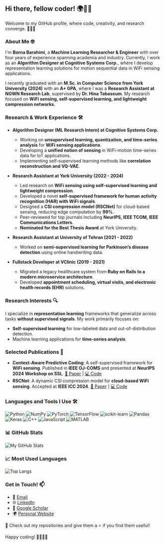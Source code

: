 ## Hi there, fellow coder! 🌍👨‍💻

Welcome to my GitHub profile, where code, creativity, and research converge. 🚀🔬💡

### About Me 🤓
I'm **Borna Barahimi**, a **Machine Learning Researcher & Engineer** with over four years of experience spanning academia and industry. Currently, I work as an **Algorithm Designer at Cognitive Systems Corp.**, where I develop representation learning solutions for motion sequential data in WiFi sensing applications. 

I recently graduated with an **M.Sc. in Computer Science from York University (2024)** with an **A+ GPA**, where I was a **Research Assistant at NGWN Research Lab**, supervised by **Dr. Hina Tabassum**. My research focused on **WiFi sensing, self-supervised learning, and lightweight compression networks**.

### Research & Work Experience 🛠️
- **Algorithm Designer (ML Research Intern) at Cognitive Systems Corp.**
  - Working on **unsupervised learning, quantization, and time-series analysis** for **WiFi sensing applications**.
  - Developing a **unified notion of sensing** in WiFi-motion time-series data for IoT applications.
  - Implementing self-supervised learning methods like **correlation reconstruction and VQ-VAE**.

- **Research Assistant at York University (2022 - 2024)**
  - Led research on **WiFi sensing using self-supervised learning and lightweight compression**.
  - Developed a novel **self-supervised framework for human activity recognition (HAR) with WiFi signals**.
  - Designed a **CSI compression model (RSCNet)** for cloud-based sensing, reducing edge computation by **99%**.
  - Peer-reviewed for top journals including **NeurIPS, IEEE TCOM, IEEE Communications Letters**.
  - **Nominated for the Best Thesis Award** at York University.

- **Research Assistant at University of Tehran (2021 - 2022)**
  - Worked on **semi-supervised learning for Parkinson’s disease detection** using online handwriting data.

- **Fullstack Developer at VClinic (2019 - 2021)**
  - Migrated a legacy healthcare system from **Ruby on Rails to a modern microservice architecture**.
  - Developed **appointment scheduling, virtual visits, and electronic health records (EHR)** solutions.

### Research Interests 🔍
I specialize in **representation learning** frameworks that generalize across tasks **without supervised signals**. My work primarily focuses on:
- **Self-supervised learning** for low-labeled data and out-of-distribution detection.
- Machine learning applications for **time-series analysis**

### Selected Publications 📄
- **Context-Aware Predictive Coding**: A self-supervised framework for **WiFi sensing**. Published in **IEEE OJ-COMS** and presented at **NeurIPS 2024 Workshop on SSL**. [📄 Paper](https://ieeexplore.ieee.org/document/10684811) | [💻 Code](https://github.com/bornabr/CAPC)
- **RSCNet**: A dynamic CSI compression model for **cloud-based WiFi sensing**. Accepted at **IEEE ICC 2024**. [📄 Paper](https://arxiv.org/abs/2402.04888) | [💻 Code](https://github.com/bornabr/RSCNet)

### Languages and Tools I Use 🛠️
![Python](https://img.shields.io/badge/Python-%233776AB.svg?style=for-the-badge&logo=Python&logoColor=white)
![NumPy](https://img.shields.io/badge/numpy-%23013243.svg?style=for-the-badge&logo=numpy&logoColor=white)
![PyTorch](https://img.shields.io/badge/PyTorch-%23EE4C2C.svg?style=for-the-badge&logo=PyTorch&logoColor=white)
![TensorFlow](https://img.shields.io/badge/TensorFlow-%23FF6F00.svg?style=for-the-badge&logo=TensorFlow&logoColor=white)
![scikit-learn](https://img.shields.io/badge/scikit--learn-%23F7931E.svg?style=for-the-badge&logo=scikit-learn&logoColor=white)
![Pandas](https://img.shields.io/badge/pandas-%23150458.svg?style=for-the-badge&logo=pandas&logoColor=white)
![Keras](https://img.shields.io/badge/Keras-%23D00000.svg?style=for-the-badge&logo=Keras&logoColor=white)
![C++](https://img.shields.io/badge/C++-%2300599C.svg?style=for-the-badge&logo=cplusplus&logoColor=white)
![JavaScript](https://img.shields.io/badge/JavaScript-%23F7DF1E.svg?style=for-the-badge&logo=javascript&logoColor=black)
![MATLAB](https://img.shields.io/badge/MATLAB-%23BB0032.svg?style=for-the-badge&logo=MATLAB&logoColor=white)

### 📊 GitHub Stats
![My GitHub Stats](https://github-readme-stats.vercel.app/api?username=bornabr&show_icons=true)

### 📈 Most Used Languages
![Top Langs](https://github-readme-stats.vercel.app/api/top-langs/?username=bornabr&layout=compact)

### Get in Touch! 📫
- 📧 [Email](mailto:bornabarahimi@gmail.com)
- 🌐 [LinkedIn](https://www.linkedin.com/in/borna-barahimi/)
- 📄 [Google Scholar](https://scholar.google.com/citations?user=FUTfHQYAAAAJ&hl=en)
- 🌍 [Personal Website](https://bornabr.github.io/)

🔔 Check out my repositories and give them a ⭐ if you find them useful!

Happy coding! 🎉👨‍💻🚀
